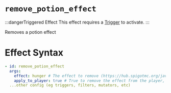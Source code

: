 # `remove_potion_effect`
:::dangerTriggered Effect
This effect requires a [Trigger](https://plugins.auxilor.io/effects/all-triggers) to activate.
:::

Removes a potion effect

# Effect Syntax
```yaml
- id: remove_potion_effect
  args:
    effect: hunger # The effect to remove (https://hub.spigotmc.org/javadocs/bukkit/org/bukkit/potion/PotionEffectType.html)
    apply_to_player: true # True to remove the effect from the player, false to remove it from the victim
  ...other config (eg triggers, filters, mutators, etc)
```